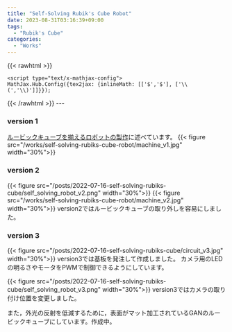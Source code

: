 ```yaml
---
title: "Self-Solving Rubik's Cube Robot"
date: 2023-08-31T03:16:39+09:00
tags:
  - "Rubik's Cube"
categories:
  - "Works"
---
```


<!--more-->

{{< rawhtml >}}
<script src="https://cdnjs.cloudflare.com/ajax/libs/mathjax/2.7.4/MathJax.js?config=TeX-AMS-MML_HTMLorMML"></script>
    <script type="text/x-mathjax-config">
    MathJax.Hub.Config({tex2jax: {inlineMath: [['$','$'], ['\\(','\\)']]}});
</script>
{{< /rawhtml >}}
---

### version 1
[ルービックキューブを揃えるロボットの製作](https://teruru-52.github.io/post/2022-07-16-self-solving-rubiks-cube/)に述べています。
{{< figure src="/works/self-solving-rubiks-cube-robot/machine_v1.jpg" width="30%">}}


### version 2
{{< figure src="/posts/2022-07-16-self-solving-rubiks-cube/self_solving_robot_v2.png" width="30%">}} 
{{< figure src="/works/self-solving-rubiks-cube-robot/machine_v2.jpg" width="30%">}}
version2ではルービックキューブの取り外しを容易にしました。

### version 3
{{< figure src="/posts/2022-07-16-self-solving-rubiks-cube/circuit_v3.jpg" width="30%">}} 
version3では基板を発注して作成しました。
カメラ用のLEDの明るさやモータをPWMで制御できるようにしています。

{{< figure src="/posts/2022-07-16-self-solving-rubiks-cube/self_solving_robot_v3.png" width="30%">}} 
version3ではカメラの取り付け位置を変更しました。

また，外光の反射を低減するために，表面がマット加工されているGANのルービックキューブにしています。作成中。
